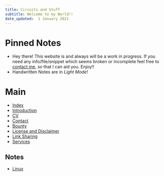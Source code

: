 ```yaml
---
title: Circuits and Stuff
subtitle: Welcome to my World!!
date_updated:  1 January 2021
---
```


# Pinned Notes

- Hey there! This website is and always will be a work in progress. If you need any info/file/snippet which 
seems broken or incomplete feel free to [contact me](./contact.html), so that I can aid you. Enjoy!! 
- Handwritten Notes are in *Light Mode*!

# Main 

- [Index](./index.html)
- [Introduction](./introduction.html)
- [CV](./local_assets/Siddhant_Laddha_CV.pdf)
- [Contact](./contact.html)
- [Bounty](./bounty.html)
- [License and Disclaimer](./license_and_disclaimer.html)
- [Link Sharing](./link_sharing.html)
- [Services](./services.html)

## Notes

- [Linux](./linux.html)
